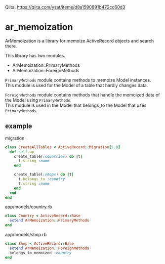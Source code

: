 Qiita: https://qiita.com/ysat/items/d8a1590891b472cc60d3

# ar_memoization
ArMemoization is a library for memoize ActiveRecord objects and search there.

This library has two modules.

* ArMemoization::PrimaryMethods
* ArMemoization::ForeignMethods

```PrimaryMethods``` module contains methods to memoize Model instances.  
This module is used for the Model of a table that hardly changes data.

```ForeignMethods``` module contains methods that handle the memoized data of the Model using ```PrimaryMethods```.  
This module is used in the Model that belongs_to the Model that uses ```PrimaryMethods```.

## example

migration
```ruby
class CreateAllTables < ActiveRecord::Migration[5.0]
  def self.up
    create_table(:countries) do |t|
      t.string :name
    end

    create_table(:shops) do |t|
      t.belongs_to :country
      t.string :name
    end
  end
end
```

app/models/country.rb
```ruby
class Country < ActiveRecord::Base
  extend ArMemoization::PrimaryMethods
end
```

app/models/shop.rb
```ruby
class Shop < ActiveRecord::Base
  extend ArMemoization::ForeignMethods
  belongs_to_memoized :country
end
```
